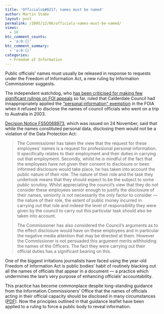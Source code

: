 ```yaml
---
title: 'Officials&#8217; names must be named'
author: Martin Stabe
layout: post
permalink: /2005/12/06/officials-names-must-be-named/
views:
  - 18
btc_comment_counts:
  - 'a:0:{}'
btc_comment_summary:
  - 'a:0:{}'
categories:
  - Freedom of Information
---
```

Public officials&rsquo; names must usually be released in response to requests under the Freedom of Information Act, a new ruling by Information Commissioner suggests.

The independent watchdog, who [has been criticised for making few significant rulings on FOI appeals][1] so far, ruled that Calderdale Council had innappropriately applied the [&ldquo;personal information&rdquo; exemption][2] in the FOIA when it refused to disclose the names of council officials who went on a trip to Australia in 2003. 

[Decision Notice FS50068973][3], which was issued on 24 November, said that while the names constituted personal data, disclosing them would not be a violation of the Data Protection Act:

> The Commissioner has taken the view that the request for these employees&rsquo; names is a request for professional personal information. It specifically relates to their employment and their duties in carrying out that employment. Secondly, whilst he is mindful of the fact that the employees have not given their consent to disclosure or been informed disclosure would take place, he has taken into account the public nature of their role. The nature of their role and the task they undertook means that they should expect to be the subject to some public scrutiny. Whilst appreciating the council&rsquo;s view that they do not consider these employees senior enough to justify the disclosure of their names, seniority is not necessarily the only factor to consider &mdash; the nature of their role, the extent of public money incurred in carrying out that role and indeed the level of responsibility they were given by the council to carry out this particular task should also be taken into account.
> 
> The Commissioner has also considered the Council&rsquo;s arguments as to the effect disclosure would have on these employees and in particular the negative media attention that may be directed at them. However the Commissioner is not persuaded this argument merits withholding the names of the Officers. The fact they were carrying out their official duties has a significant bearing on this.

One of the biggest irritations journalists have faced using the year-old Freedom of Information Act is public bodies&rsquo; habit of routinely blacking out all the names of officials that appear in a document &mdash; a practice which undermines the law&rsquo;s very purpose of enhancing officials&rsquo; accountability. 

This practice has become commonplace despite long-standing guidance from the Information Commissioners&rsquo; Office that the names of officials acting in their official capacity should be disclosed in many circumstances ([PDF][4]). Now the principles outlined in that guidance leaflet have been applied to a ruling to force a public body to reveal information.

 [1]: http://www.martinstabe.com/blog/archives/2005/09/times_calls_for.php
 [2]: http://www.opsi.gov.uk/acts/acts2000/00036--g.htm#40
 [3]: http://www.informationcommissioner.gov.uk/cms/DocumentUploads/Decision_Notice_FS50068973.pdf
 [4]: http://www.ico.gov.uk/documentUploads/Public%20Authority%20Staff%20Info%20v1.0.pdf